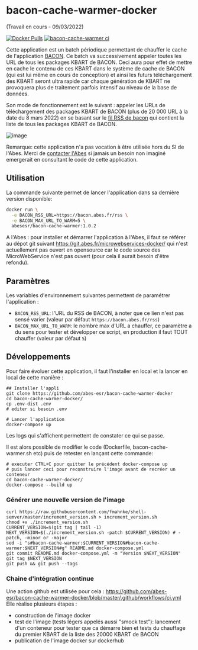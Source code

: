 # bacon-cache-warmer-docker

(Travail en cours - 09/03/2022)

[![Docker Pulls](https://img.shields.io/docker/pulls/abesesr/bacon-cache-warmer.svg)](https://hub.docker.com/r/abesesr/bacon-cache-warmer/)
[![bacon-cache-warmer ci](https://github.com/abes-esr/bacon-cache-warmer-docker/actions/workflows/ci.yml/badge.svg)](https://github.com/abes-esr/bacon-cache-warmer-docker/actions/workflows/ci.yml)

Cette application est un batch périodique permettant de chauffer le cache de l'application [BACON](https://bacon.abes.fr). Ce batch va successivement appeler toutes les URL de tous les packages KBART de BACON. Ceci aura pour effet de mettre en cache le contenu de ces KBART dans le système de cache de BACON (qui est lui même en cours de conception) et ainsi les futurs téléchargement des KBART seront ultra rapide car chaque génération de KBART ne provoquera plus de traitement parfois intensif au niveau de la base de données.

Son mode de fonctionnement est le suivant : appeler les URLs de téléchargement des packages KBART de BACON (plus de 20 000 URL à la date du 8 mars 2022) en se basant sur le [fil RSS de bacon](https://bacon.abes.fr/rss) qui contient la liste de tous les packages KBART de BACON.

![image](https://user-images.githubusercontent.com/328244/157398427-0f04d5fe-714b-4681-b4b6-4a21c48d6321.png)

Remarque: cette application n'a pas vocation à être utilisée hors du SI de l'Abes. Merci de [contacter l'Abes](https://stp.abes.fr) si jamais un besoin non imaginé emergerait en consultant le code de cette application.

## Utilisation

La commande suivante permet de lancer l'application dans sa dernière version disponible:
```bash
docker run \
  -e BACON_RSS_URL=https://bacon.abes.fr/rss \
  -e BACON_MAX_URL_TO_WARM=5 \
  abesesr/bacon-cache-warmer:1.0.2
```

A l'Abes : pour installer et démarrer l'application à l'Abes, il faut se référer au dépot git suivant https://git.abes.fr/microwebservices-docker/ qui n'est actuellement pas ouvert en opensource car le code source des MicroWebService n'est pas ouvert (pour cela il aurait besoin d'être refondu).

## Paramètres

Les variables d'environnement suivantes permettent de paramétrer l'application :

- ``BACON_RSS_URL``: l'URL du RSS de BACON, à noter que ce lien n'est pas sensé varier (valeur par défaut ``https://bacon.abes.fr/rss``)
- ``BACON_MAX_URL_TO_WARM``: le nombre max d'URL a chauffer, ce paramètre a du sens pour tester et développer ce script, en production il faut TOUT chauffer (valeur par défaut ``5``)

## Développements

Pour faire évoluer cette application, il faut l'installer en local et la lancer en local de cette manière :
```
## Installer l'appli
git clone https://github.com/abes-esr/bacon-cache-warmer-docker
cd bacon-cache-warmer-docker/
cp .env-dist .env
# editer si besoin .env

# Lancer l'application
docker-compose up
```

Les logs qui s'affichent permettent de constater ce qui se passe.

Il est alors possible de modifier le code (Dockerfile, bacon-cache-warmer.sh etc) puis de retester en lançant cette commande:
```
# executer CTRL+C pour quitter le précédent docker-compose up
# puis lancer ceci pour reconstruire l'image avant de recréer un conteneur
cd bacon-cache-warmer-docker/
docker-compose --build up
```

### Générer une nouvelle version de l'image

```
curl https://raw.githubusercontent.com/fmahnke/shell-semver/master/increment_version.sh > increment_version.sh
chmod +x ./increment_version.sh
CURRENT_VERSION=$(git tag | tail -1)
NEXT_VERSION=$(./increment_version.sh -patch $CURRENT_VERSION) # -patch, -minor or -major
sed -i "s#bacon-cache-warmer:$CURRENT_VERSION#bacon-cache-warmer:$NEXT_VERSION#g" README.md docker-compose.yml
git commit README.md docker-compose.yml -m "Version $NEXT_VERSION" 
git tag $NEXT_VERSION
git push && git push --tags
```

### Chaine d'intégration continue

Une action github est utilisée pour cela : https://github.com/abes-esr/bacon-cache-warmer-docker/blob/master/.github/workflows/ci.yml  
Elle réalise plusieurs étapes :
- construction de l'image docker
- test de l'image (tests légers appelés aussi "smock test"): lancement d'un conteneur pour tester que ca démarre bien et tests du chauffage du premier KBART de la liste des 20000 KBART de BACON
- publication de l'image docker sur dockerhub
